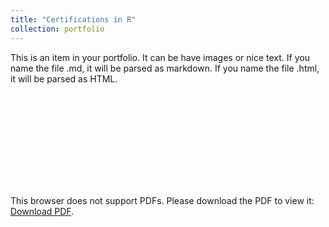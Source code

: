 ```yaml
---
title: "Certifications in R"
collection: portfolio
---
```


This is an item in your portfolio. It can be have images or nice text. If you name the file .md, it will be parsed as markdown. If you name the file .html, it will be parsed as HTML. 


<object data="https://sagarutturkar.github.io/files/R_certifications_SMU.pdf" type="application/pdf" width="750px" height="750px">
    <embed src="https://sagarutturkar.github.io/files/R_certifications_SMU.pdf" type="application/pdf">
        <p>This browser does not support PDFs. Please download the PDF to view it: <a href="https://sagarutturkar.github.io/files/R_certifications_SMU.pdf">Download PDF</a>.</p>
    </embed>
</object>

